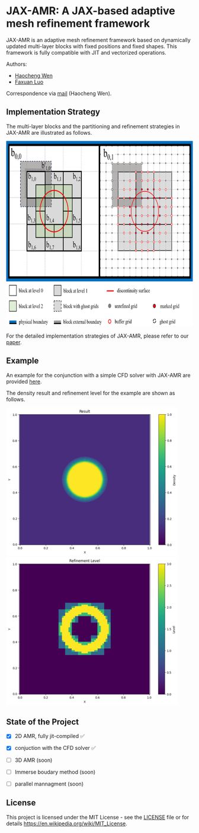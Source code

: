 # JAX-AMR: A JAX-based adaptive mesh refinement framework

JAX-AMR is an adaptive mesh refinement framework based on dynamically updated multi-layer blocks with fixed positions and fixed shapes. This framework is fully compatible with JIT and vectorized operations.

Authors:
- [Haocheng Wen](https://github.com/thuwen)
- [Faxuan Luo](https://github.com/luofx23)

Correspondence via [mail](mailto:haochengwenson@126.com) (Haocheng Wen).

## Implementation Strategy
The multi-layer blocks and the partitioning and refinement strategies in JAX-AMR are illustrated as follows.

<img src="/docs/images/blocks in JAX-AMR.png" alt="Schematic diagram of multi-layer blocks in JAX-AMR" height="500"/>

For the detailed implementation strategies of JAX-AMR, please refer to our [paper](xxx).


## Example
An example for the conjunction with a simple CFD solver with JAX-AMR are provided [here](https://github.com/JA4S/JAX-AMR/tree/main/examples).

The density result and refinement level for the example are shown as follows.

<img src="/examples/result.png" alt="result" height="400"/>

<img src="/examples/refinement_level.png" alt="refinement level" height="400"/>

## State of the Project

- [x] 2D AMR, fully jit-compiled ✅
- [x] conjuction with the CFD solver ✅
- [ ] 3D AMR (soon)
- [ ] Immerse boudary method (soon)
- [ ] parallel mannagment (soon)


## License
This project is licensed under the MIT License - see 
the [LICENSE](LICENSE) file or for details https://en.wikipedia.org/wiki/MIT_License.
